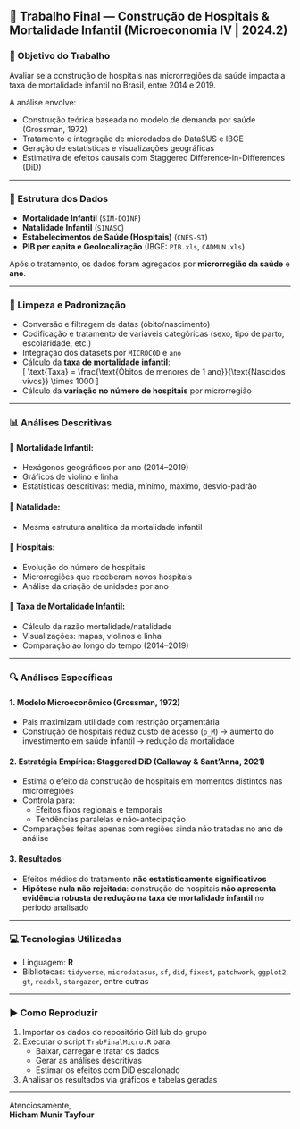 ## 📘 Trabalho Final — Construção de Hospitais & Mortalidade Infantil (Microeconomia IV | 2024.2)

### 🎯 Objetivo do Trabalho

Avaliar se a construção de hospitais nas microrregiões da saúde impacta a taxa de mortalidade infantil no Brasil, entre 2014 e 2019.

A análise envolve:
- Construção teórica baseada no modelo de demanda por saúde (Grossman, 1972)
- Tratamento e integração de microdados do DataSUS e IBGE
- Geração de estatísticas e visualizações geográficas
- Estimativa de efeitos causais com Staggered Difference-in-Differences (DiD)

---

### 📂 Estrutura dos Dados

- **Mortalidade Infantil** (`SIM-DOINF`)  
- **Natalidade Infantil** (`SINASC`)  
- **Estabelecimentos de Saúde (Hospitais)** (`CNES-ST`)  
- **PIB per capita e Geolocalização** (IBGE: `PIB.xls`, `CADMUN.xls`)  

Após o tratamento, os dados foram agregados por **microrregião da saúde** e **ano**.

---

### 🧼 Limpeza e Padronização

- Conversão e filtragem de datas (óbito/nascimento)
- Codificação e tratamento de variáveis categóricas (sexo, tipo de parto, escolaridade, etc.)
- Integração dos datasets por `MICROCOD` e `ano`
- Cálculo da **taxa de mortalidade infantil**:  
  \[
  \text{Taxa} = \frac{\text{Óbitos de menores de 1 ano}}{\text{Nascidos vivos}} \times 1000
  \]
- Cálculo da **variação no número de hospitais** por microrregião

---

### 📊 Análises Descritivas

#### 📌 Mortalidade Infantil:
- Hexágonos geográficos por ano (2014–2019)
- Gráficos de violino e linha
- Estatísticas descritivas: média, mínimo, máximo, desvio-padrão

#### 📌 Natalidade:
- Mesma estrutura analítica da mortalidade infantil

#### 📌 Hospitais:
- Evolução do número de hospitais
- Microrregiões que receberam novos hospitais
- Análise da criação de unidades por ano

#### 📌 Taxa de Mortalidade Infantil:
- Cálculo da razão mortalidade/natalidade
- Visualizações: mapas, violinos e linha
- Comparação ao longo do tempo (2014–2019)

---

### 🔍 Análises Específicas

#### 1. **Modelo Microeconômico (Grossman, 1972)**
- Pais maximizam utilidade com restrição orçamentária
- Construção de hospitais reduz custo de acesso (`p_M`) → aumento do investimento em saúde infantil → redução da mortalidade

#### 2. **Estratégia Empírica: Staggered DiD (Callaway & Sant’Anna, 2021)**
- Estima o efeito da construção de hospitais em momentos distintos nas microrregiões
- Controla para:
  - Efeitos fixos regionais e temporais
  - Tendências paralelas e não-antecipação
- Comparações feitas apenas com regiões ainda não tratadas no ano de análise

#### 3. **Resultados**
- Efeitos médios do tratamento **não estatisticamente significativos**
- **Hipótese nula não rejeitada**: construção de hospitais **não apresenta evidência robusta de redução na taxa de mortalidade infantil** no período analisado

---

### 💻 Tecnologias Utilizadas

- Linguagem: **R**
- Bibliotecas: `tidyverse`, `microdatasus`, `sf`, `did`, `fixest`, `patchwork`, `ggplot2`, `gt`, `readxl`, `stargazer`, entre outras

---

### ▶️ Como Reproduzir

1. Importar os dados do repositório GitHub do grupo
2. Executar o script `TrabFinalMicro.R` para:
   - Baixar, carregar e tratar os dados
   - Gerar as análises descritivas
   - Estimar os efeitos com DiD escalonado
3. Analisar os resultados via gráficos e tabelas geradas

---

Atenciosamente,  
**Hicham Munir Tayfour**  
